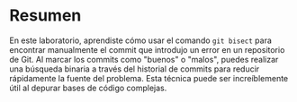 # Resumen

En este laboratorio, aprendiste cómo usar el comando `git bisect` para encontrar manualmente el commit que introdujo un error en un repositorio de Git. Al marcar los commits como "buenos" o "malos", puedes realizar una búsqueda binaria a través del historial de commits para reducir rápidamente la fuente del problema. Esta técnica puede ser increíblemente útil al depurar bases de código complejas.
